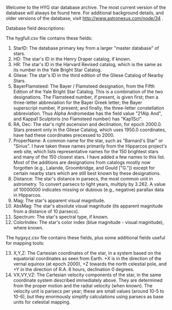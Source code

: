 Welcome to the HYG star database archive.  The most current version of the database will always be found here.  For additional background details, and older versions of the database, visit  http://www.astronexus.com/node/34 .

Database field descriptions:

The hygfull.csv file contains these fields:

   1. StarID: The database primary key from a larger "master database" of stars.
   2. HD: The star's ID in the Henry Draper catalog, if known.
   3. HR: The star's ID in the Harvard Revised catalog, which is the same as its number in the Yale Bright Star Catalog.
   4. Gliese: The star's ID in the third edition of the Gliese Catalog of Nearby Stars.
   5. BayerFlamsteed: The Bayer / Flamsteed designation, from the Fifth Edition of the Yale Bright Star Catalog. This is a combination of the two designations. The Flamsteed number, if present, is given first; then a three-letter abbreviation for the Bayer Greek letter; the Bayer superscript number, if present; and finally, the three-letter constellation abbreviation. Thus Alpha Andromedae has the field value "21Alp And", and Kappa1 Sculptoris (no Flamsteed number) has "Kap1Scl".
   6. RA, Dec: The star's right ascension and declination, for epoch 2000.0. Stars present only in the Gliese Catalog, which uses 1950.0 coordinates, have had these coordinates precessed to 2000.
   7. ProperName: A common name for the star, such as "Barnard's Star" or "Sirius". I have taken these names primarily from the Hipparcos project's web site, which lists representative names for the 150 brightest stars and many of the 150 closest stars. I have added a few names to this list. Most of the additions are designations from catalogs mostly now forgotten (e.g., Lalande, Groombridge, and Gould ["G."]) except for certain nearby stars which are still best known by these designations.
   8. Distance: The star's distance in parsecs, the most common unit in astrometry. To convert parsecs to light years, multiply by 3.262. A value of 10000000 indicates missing or dubious (e.g., negative) parallax data in Hipparcos.
   9. Mag: The star's apparent visual magnitude.
  10. AbsMag: The star's absolute visual magnitude (its apparent magnitude from a distance of 10 parsecs).
  11. Spectrum: The star's spectral type, if known.
  12. ColorIndex: The star's color index (blue magnitude - visual magnitude), where known.

The hygxyz.csv file contains these fields, plus some additional fields useful for mapping tools:

  13. X,Y,Z: The Cartesian coordinates of the star, in a system based on the equatorial coordinates as seen from Earth. +X is in the direction of the vernal equinox (at epoch 2000), +Z towards the north celestial pole, and +Y in the direction of R.A. 6 hours, declination 0 degrees.
  14. VX,VY,VZ: The Cartesian velocity components of the star, in the same coordinate system described immediately above. They are determined from the proper motion and the radial velocity (when known). The velocity unit is parsecs per year; these are small values (around 10-5 to 10-6), but they enormously simplify calculations using parsecs as base units for celestial mapping.
